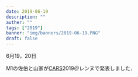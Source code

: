 ```yaml
---
date: 2019-06-19
description: ""
auther: ""
tags: ["2019"]
banner: "img/banners/2019-06-19.PNG"
draft: false
---
```

6月19，20日

M1の佐伯と山家が[CARS](https://www.cars2019.org/)2019＠レンヌで発表しました．
<!--more-->

